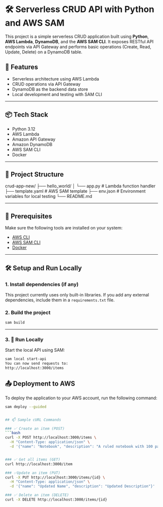 # 🛠️ Serverless CRUD API with Python and AWS SAM

This project is a simple serverless CRUD application built using **Python**, **AWS Lambda**, **DynamoDB**, and the **AWS SAM CLI**. It exposes RESTful API endpoints via API Gateway and performs basic operations (Create, Read, Update, Delete) on a DynamoDB table.

## 🚀 Features

- Serverless architecture using AWS Lambda
- CRUD operations via API Gateway
- DynamoDB as the backend data store
- Local development and testing with SAM CLI

---

## 📦 Tech Stack

- Python 3.12
- AWS Lambda
- Amazon API Gateway
- Amazon DynamoDB
- AWS SAM CLI
- Docker

---

## 📁 Project Structure

crud-app-new/
├── hello_world/
│ └── app.py # Lambda function handler
├── template.yaml # AWS SAM template
├── env.json # Environment variables for local testing
└── README.md



---

## 🔧 Prerequisites

Make sure the following tools are installed on your system:

- [AWS CLI](https://docs.aws.amazon.com/cli/latest/userguide/install-cliv2.html)
- [AWS SAM CLI](https://docs.aws.amazon.com/serverless-application-model/latest/developerguide/install-sam-cli.html)
- [Docker](https://www.docker.com/products/docker-desktop/)

---

## 🛠️ Setup and Run Locally

### 1. Install dependencies (if any)

This project currently uses only built-in libraries. If you add any external dependencies, include them in a `requirements.txt` file.

### 2. Build the project

```bash
sam build

```
---

### 3. 🧪 Run Locally

Start the local API using SAM:

```bash
sam local start-api
You can now send requests to:
http://localhost:3000/items

```


## 📤 Deployment to AWS

To deploy the application to your AWS account, run the following command:

```bash
sam deploy --guided


## 📫 Sample cURL Commands

### ✅ Create an item (POST)
```bash
curl -X POST http://localhost:3000/items \
  -H "Content-Type: application/json" \
  -d '{"name": "Notebook", "description": "A ruled notebook with 100 pages"}'


### ✅ Get all items (GET)
curl http://localhost:3000/item

### ✅Update an item (PUT)
curl -X PUT http://localhost:3000/items/{id} \
  -H "Content-Type: application/json" \
  -d '{"name": "Updated Name", "description": "Updated Description"}'

### ✅ Delete an item (DELETE)
curl -X DELETE http://localhost:3000/items/{id}




